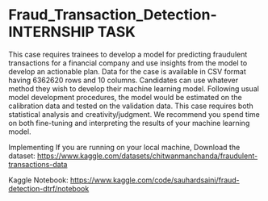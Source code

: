 # Fraud_Transaction_Detection-INTERNSHIP TASK

This case requires trainees to develop a model for predicting fraudulent transactions for a financial company and use insights from the model to develop an actionable plan. Data for the case is available in CSV format having 6362620 rows and 10 columns. Candidates can use whatever method they wish to develop their machine learning model. Following usual model development procedures, the model would be estimated on the calibration data and tested on the validation data. This case requires both statistical analysis and creativity/judgment. We recommend you spend time on both fine-tuning and interpreting the results of your machine learning model.

Implementing
If you are running on your local machine,
Download the dataset: https://www.kaggle.com/datasets/chitwanmanchanda/fraudulent-transactions-data


Kaggle Notebook: https://www.kaggle.com/code/sauhardsaini/fraud-detection-dtrf/notebook
